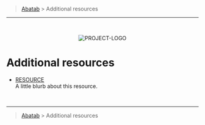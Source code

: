 <!-- A generic template for an ADDITIONAL-RESOURCES document [b220829.094029]
     - All URLs should use reference-links added at the end of this documentation.
-->

<!-- BREADCRUMBS
     - Documentation breadcrumbs.
     - This should also be at the end of the documentation as well.
-->
> [Abatab][REPOSITORY-URL] > Additional resources

***

<br>
<div align="center">

  <!-- PROJECT LOGO
      - Project logo should be located at "./.github/Logos/ProjectLogo.png".
      - Short description of the project.
  -->
  ![PROJECT-LOGO][PROJECT-LOGO]

</div>

# Additional resources

* [RESOURCE](RESOURCE-URL)  
A little blurb about this resource.

<!-- BREADCRUMBS
     - Documentation breadcrumbs. This should also be at the start of the documentation as well.
-->
<br>

***

> [Abatab][REPOSITORY-URL] > Additional resources

<!-- REFERENCE LINKS: STANDARD
     These reference links should be standard across all project documentation.
-->
[REPOSITORY-URL]: https://github.com/spectrum-health-systems/Abatab
[PROJECT-LOGO]: ../Logos/ProjectLogo.png